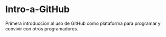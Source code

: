 # Intro-a-GitHub
Primera introduccion al uso de GitHub como plataforma para programar y convivir con otros programadores.
